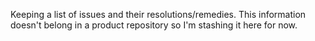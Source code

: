 Keeping a list of issues and their resolutions/remedies.  This information
doesn't belong in a product repository so I'm stashing it here for now.
